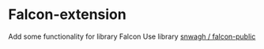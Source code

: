 # Falcon-extension
Add some functionality for library Falcon
Use library [snwagh / falcon-public](https://github.com/snwagh/falcon-public)
